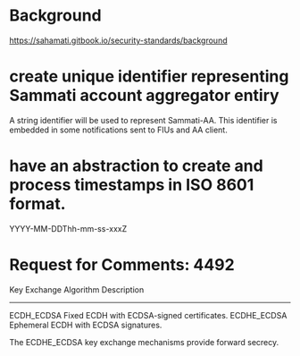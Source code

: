 # Background
https://sahamati.gitbook.io/security-standards/background

# create unique identifier representing Sammati account aggregator entiry
A string identifier will be used to represent Sammati-AA. This identifier is embedded in some notifications sent to FIUs and AA client.

# have an abstraction to create and process timestamps in ISO 8601 format.
YYYY-MM-DDThh-mm-ss-xxxZ


# Request for Comments: 4492
Key Exchange Algorithm        Description
-----------------------       ------------
ECDH_ECDSA                    Fixed ECDH with ECDSA-signed certificates.
ECDHE_ECDSA                   Ephemeral ECDH with ECDSA signatures.

The ECDHE_ECDSA key exchange mechanisms provide forward secrecy.


